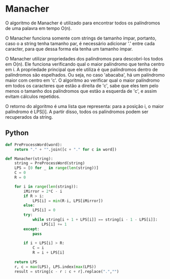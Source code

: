 # Manacher

O algoritmo de Manacher é utilizado para encontrar todos os palíndromos de uma palavra em tempo O(n). 

O Manacher funciona somente com strings de tamanho ímpar, portanto, caso o a string tenha tamanho par, é necessário adicionar '.' entre cada caracter, para que dessa forma ela tenha um tamanho ímpar.

O Manacher utilizar propriedades dos palíndromos para descobrí-los todos em O(n). Ele funciona verificando qual o maior palíndromo que tenha centro em i. A propriedade principal que ele utiliza é que palíndromos dentro de palíndromos são espelhados. Ou seja, no caso 'abacaba', há um palíndromo maior com centro em 'c'. O algoritmo ao verificar qual o maior palíndromo em todos os caracteres que estão a direita de 'c', sabe que eles tem pelo menos o tamanho dos palíndromos que estão a esquerda de 'c', e assim evitam cálculos repetidos.

O retorno do algoritmo é uma lista que representa: para a posição i, o maior palíndromo é LPS[i]. A partir disso, todos os palíndromos podem ser recuperados da string.

## Python

```python
def PreProcessWord(word):
    return "." + "".join([c + "." for c in word])

def Manacher(string):
    string = PreProcessWord(string)
    LPS = [0 for _ in range(len(string))]
    C = 0
    R = 0

    for i in range(len(string)):
        iMirror = 2*C - i
        if R > i:
            LPS[i] = min(R-i, LPS[iMirror])
        else:
            LPS[i] = 0
        try:
            while string[i + 1 + LPS[i]] == string[i - 1 - LPS[i]]:
                LPS[i] += 1
        except:
            pass
        
        if i + LPS[i] > R:
            C = i
            R = i + LPS[i]
    
    return LPS
    r, c = max(LPS), LPS.index(max(LPS))
    result = string[c - r : c + r].replace(".","")

```